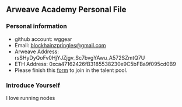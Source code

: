 ## Arweave Academy Personal File

### Personal information

- github account: wggear
- Email: blockhainzpringles@gmail.com
- Arweave Address: rsSHyDyQoFv0HjYJZjgv_Sc7bvgYAwu_A572SZmtQ7U
- ETH Address: 0xca47162426fB3185538230e9C5bFBa9f095cd0B9
- Please finish this [form](https://docs.google.com/forms/d/e/1FAIpQLSfWA5fIIcBgmRppm3jNz5vmf9Mai_QMVil-2pO4r7YKn_Zhtw/viewform?usp=sf_link) to join in the talent pool.

### Introduce Yourself
I love running nodes